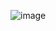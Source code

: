 ![image](https://github.com/Software-Engineering-0795-team1/Back-end/assets/144649271/02be90f6-f2fa-484b-98fc-5516e1f053ac)